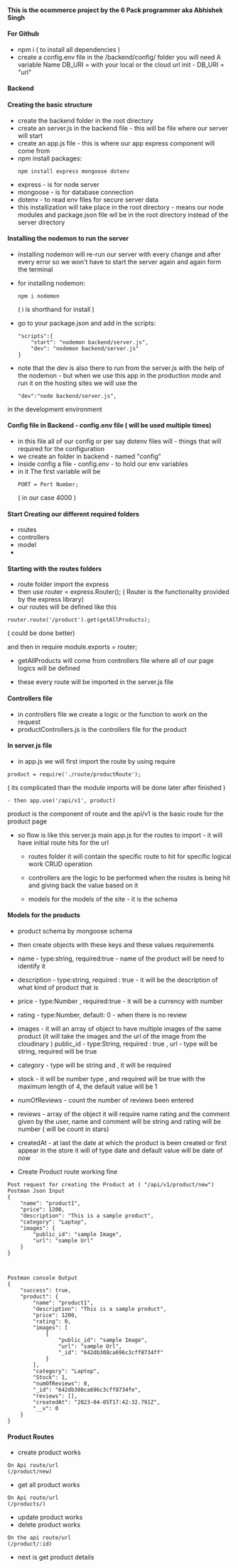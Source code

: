#### This is the ecommerce project by the 6 Pack programmer aka Abhishek Singh ######

#### For Github
- npm i ( to install all dependencies )
- create a config.env file in the /backend/config/ folder
 you will need A variable Name 
 DB_URI = with your local or the cloud url init - DB_URI = "url"


#### Backend #####

#### Creating the basic structure

- create the backend folder in the root directory
- create an server.js in the backend file - this will be file where our server will start
- create an app.js file - this is where our app express component will come from 
- npm install packages:
    ```
    npm install express mongoose dotenv
    ```
- express - is for node server 
- mongoose - is for database connection 
- dotenv - to read env files for secure server data
- this installization will take place in the root directory  - means our node modules and package.json file wil be in the root directory instead of the server directory 

#### Installing the nodemon to run the server 

- installing nodemon will re-run our server with every change and after every error so we won't have to start the server again and again form the terminal
- for installing nodemon:
    
    ```
    npm i nodemon 
    ``` 
    ( i is shorthand for install )
- go to your package.json and add in the scripts:
    ```
    "scripts":{
        "start": "nodemon backend/server.js",
        "dev": "nodemon backend/server.js"
    }
    ```
- note that the dev is also there to run from the server.js with the help of the nodemon - but when we use this app in the production mode and run it on the hosting sites we will use the 
    ```
    "dev":"node backend/server.js",
    ```
in the development environment 


#### Config file in Backend - config.env file ( will be used multiple times)

- in this file all of our config or per say dotenv files will - things that will required for the configuration 
- we create an folder in backend - named "config" 
- inside config a file - config.env - to hold our env variables 
- in it The first variable will be 
    ```
    PORT = Port Number; 
    ```
    ( in our case 4000 )


#### Start Creating our different required folders

- routes
- controllers
- model 
- 





#### Starting with the routes folders

- route folder import the express
- then use router = express.Router();
 ( Router is the functionality provided by the express library)
- our routes will be defined like this
```
router.route('/product').get(getAllProducts); 
```
( could be done better)

and then in require module.exports = router;


- getAllProducts will come from controllers file where all of our page logics will be defined

- these every route will be imported in the server.js file


#### Controllers file

- in controllers file  we create a logic or the function to work on the request 
- productControllers.js is the controllers file for the product 



#### In server.js file 

- in app.js we will first import the route by using require 
```
product = require('./route/productRoute');
```
( its complicated than the module imports will be done later after finished )
```
- then app.use('/api/v1', product)
```
product is the component of route and the api/v1 is the basic route for the product page

- so flow is like this 
    server.js main 
    app.js for the routes to import - it will have initial route hits for the url 
    - routes folder it will contain the specific route to hit for specific logical work CRUD operation 
    - controllers are the logic to be performed when the routes is being hit and giving back the value based on it
    
    - models for the models of the site - it is the schema

#### Models for the products 
- product schema by mongoose schema
- then create objects with these keys and these values requirements
- name - type:string, required:true - name of the product will be need to identify it
- description - type:string, required : true - it will be the description of what kind of product that is
- price - type:Number , required:true - it will be a currency with number
- rating - type:Number, default: 0  - when there is no review
- images - it will an array of object to have multiple images of the same product
    (it will take the images and the url of the image from the cloudinary )
    public_id - type:String, required : true , url - type will  be string, required will be true
- category - type will be string and , it will be required 
- stock - it will be number type , and required will be true with the maximum length of 4, the default value will be 1
- numOfReviews - count the number of reviews been entered
- reviews - array of the object it will require name rating and the comment given by the user, name and comment will be string and rating will be number ( will be count in stars)
- createdAt - at last the date at which the product is been created or first appear in the store it will of type date and default value will be date of now

- Create Product route working fine

```
Post request for creating the Product at ( "/api/v1/product/new")
Postman Json Input
{
    "name": "product1",
    "price": 1200,
    "description": "This is a sample product",
    "category": "Laptop",
    "images": {
        "public_id": "sample Image",
        "url": "sample Url"
    }
}



Postman console Output 
{
    "success": true,
    "product": {
        "name": "product1",
        "description": "This is a sample product",
        "price": 1200,
        "rating": 0,
        "images": [
            {
                "public_id": "sample Image",
                "url": "sample Url",
                "_id": "642db308ca696c3cff8734ff"
            }
        ],
        "category": "Laptop",
        "Stock": 1,
        "numOfReviews": 0,
        "_id": "642db308ca696c3cff8734fe",
        "reviews": [],
        "createdAt": "2023-04-05T17:42:32.791Z",
        "__v": 0
    }
}

```


#### Product Routes 

- create product works
```
On Api route/url
(/product/new)
```
- get all product works
```
On Api route/url
(/products/)
```

- update product works 
- delete product works 
```
On the api route/url
(/product/:id)
```
- next is get product details 
